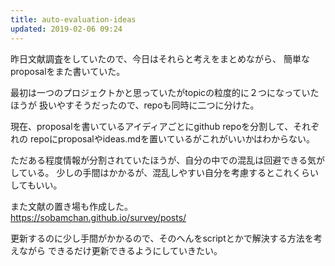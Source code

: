 ```yaml
---
title: auto-evaluation-ideas
updated: 2019-02-06 09:24
---
```


昨日文献調査をしていたので、今日はそれらと考えをまとめながら、
簡単なproposalをまた書いていた。

最初は一つのプロジェクトかと思っていたがtopicの粒度的に２つになっていたほうが
扱いやすそうだったので、repoも同時に二つに分けた。


現在、proposalを書いているアイディアごとにgithub repoを分割して、それぞれの
repoにproposalやideas.mdを置いているがこれがいいかはわからない。

ただある程度情報が分割されていたほうが、自分の中での混乱は回避できる気がしている。
少しの手間はかかるが、混乱しやすい自分を考慮するとこれくらいしてもいい。

また文献の置き場も作成した。  
https://sobamchan.github.io/survey/posts/  

更新するのに少し手間がかかるので、そのへんをscriptとかで解決する方法を考えながら
できるだけ更新できるようにしていきたい。
